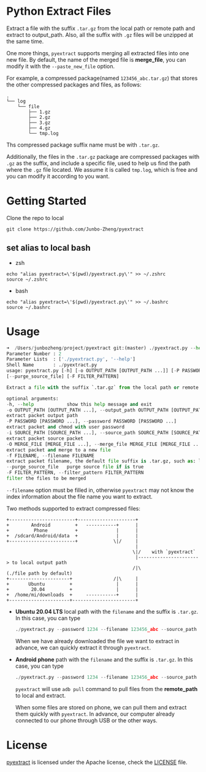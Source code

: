 # Python Extract Files

Extract a file with the suffix `.tar.gz` from the local path or remote path and extract to output_path. Also, all the suffix with `.gz` files will be unzipped at the same time.

One more things, `pyextract` supports merging all extracted files into one new file. By default, the name of the merged file is **merge_file**, you can modify it with the `--paste_new_file` option.

For example, a compressed package(named `123456_abc.tar.gz`) that stores the other compressed packages and files, as follows:

```Shell
.
└── log
    └── file
        ├── 1.gz
        ├── 2.gz
        ├── 3.gz
        ├── 4.gz
        └── tmp.log
```

Ths compressed package suffix name must be with `.tar.gz`.

Additionally, the files in the `.tar.gz` package are compressed packages with `.gz` as the suffix, and include a specific file, used to help us find the path where the `.gz` file located. We assume it is called `tmp.log`, which is free and you can modify it according to you want.

# Getting Started
Clone the repo to local
```Shell
git clone https://github.com/Junbo-Zheng/pyextract
```
## set alias to local bash
- zsh
```Shell
echo "alias pyextract=\'$(pwd)/pyextract.py\'" >> ~/.zshrc
source ~/.zshrc
```
- bash
```Shell
echo "alias pyextract=\'$(pwd)/pyextract.py\'" >> ~/.bashrc
source ~/.bashrc
```

# Usage

```Python
➜  /Users/junbozheng/project/pyextract git:(master) ./pyextract.py --help
Parameter Number : 2
Parameter Lists  : ['./pyextract.py', '--help']
Shell Name       : ./pyextract.py
usage: pyextract.py [-h] [-o OUTPUT_PATH [OUTPUT_PATH ...]] [-P PASSWORD [PASSWORD ...]] [-i SOURCE_PATH [SOURCE_PATH ...]] [-O MERGE_FILE [MERGE_FILE ...]] -f FILENAME
[--purge_source_file] [-F FILTER_PATTERN]

Extract a file with the suffix `.tar.gz` from the local path or remote path and extract to output_path.

optional arguments:
-h, --help            show this help message and exit
-o OUTPUT_PATH [OUTPUT_PATH ...], --output_path OUTPUT_PATH [OUTPUT_PATH ...]
extract packet output path
-P PASSWORD [PASSWORD ...], --password PASSWORD [PASSWORD ...]
extract packet and chmod with user password
-i SOURCE_PATH [SOURCE_PATH ...], --source_path SOURCE_PATH [SOURCE_PATH ...]
extract packet source packet
-O MERGE_FILE [MERGE_FILE ...], --merge_file MERGE_FILE [MERGE_FILE ...]
extract packet and merge to a new file
-f FILENAME, --filename FILENAME
extract packet filename, the default file suffix is .tar.gz, such as: log.tar.gz
--purge_source_file   purge source file if is true
-F FILTER_PATTERN, --filter_pattern FILTER_PATTERN
filter the files to be merged
```

`--filename` option must be filled in, otherwise `pyextract` may not know the index information about the file name you want to extract.

Two methods supported to extract compressed files:

```Shell
+------------------------+---------------------+
+        Android         +   -----------+      |
+         Phone          +              |      |
+  /sdcard/Android/data  +              |      |
+------------------------+             \|/     |
                                               |
                                              \|/    with `pyextract`
                                               |----------------------> to local output path
                                              /|\                     (./file path by default)
+----------------------+               /|\     |
+       Ubuntu         +                |      |
+        20.04         +                |      |
+  /home/mi/downloads  +     -----------+      |
+----------------------+-----------------------+
```

- **Ubuntu 20.04 LTS** local path with the `filename` and the suffix is `.tar.gz`. In this case, you can type

    ```Python
    ./pyextract.py --password 1234 --filename 123456_abc --source_path /Users/junbozheng/test
    ```

    When we have already downloaded the file we want to extract in advance, we can quickly extract it through `pyextract`.

- **Android phone** path with the `filename` and the suffix is `.tar.gz`. In this case, you can type

    ```Python
    ./pyextract.py --password 1234 --filename 123456_abc --source_path phone
    ```

    `pyextract` will use `adb pull` command to pull files from the **remote_path** to local and extract.

    When some files are stored on phone, we can pull them and extract them quickly with `pyextract`. In advance, our computer already connected to our phone through USB or the other ways.


# License

[pyextract](https://github.com/Junbo-Zheng/pyextract) is licensed under the Apache license, check the [LICENSE](./LICENSE) file.
